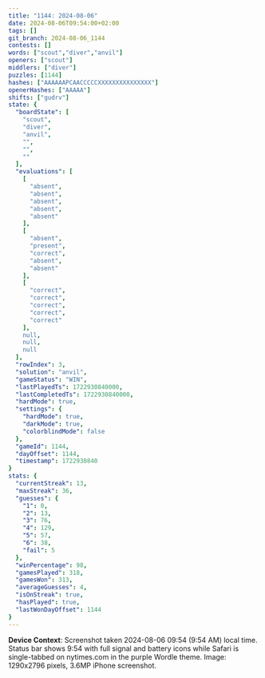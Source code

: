 ```yaml
---
title: "1144: 2024-08-06"
date: 2024-08-06T09:54:00+02:00
tags: []
git_branch: 2024-08-06_1144
contests: []
words: ["scout","diver","anvil"]
openers: ["scout"]
middlers: ["diver"]
puzzles: [1144]
hashes: ["AAAAAAPCAACCCCCXXXXXXXXXXXXXXX"]
openerHashes: ["AAAAA"]
shifts: ["gudrv"]
state: {
  "boardState": [
    "scout",
    "diver",
    "anvil",
    "",
    "",
    ""
  ],
  "evaluations": [
    [
      "absent",
      "absent",
      "absent",
      "absent",
      "absent"
    ],
    [
      "absent",
      "present",
      "correct",
      "absent",
      "absent"
    ],
    [
      "correct",
      "correct",
      "correct",
      "correct",
      "correct"
    ],
    null,
    null,
    null
  ],
  "rowIndex": 3,
  "solution": "anvil",
  "gameStatus": "WIN",
  "lastPlayedTs": 1722930840000,
  "lastCompletedTs": 1722930840000,
  "hardMode": true,
  "settings": {
    "hardMode": true,
    "darkMode": true,
    "colorblindMode": false
  },
  "gameId": 1144,
  "dayOffset": 1144,
  "timestamp": 1722930840
}
stats: {
  "currentStreak": 13,
  "maxStreak": 36,
  "guesses": {
    "1": 0,
    "2": 13,
    "3": 76,
    "4": 129,
    "5": 57,
    "6": 38,
    "fail": 5
  },
  "winPercentage": 98,
  "gamesPlayed": 318,
  "gamesWon": 313,
  "averageGuesses": 4,
  "isOnStreak": true,
  "hasPlayed": true,
  "lastWonDayOffset": 1144
}
---
```

<!-- more -->

**Device Context**: Screenshot taken 2024-08-06 09:54 (9:54 AM) local time. Status bar shows 9:54 with full signal and battery icons while Safari is single-tabbed on nytimes.com in the purple Wordle theme. Image: 1290x2796 pixels, 3.6MP iPhone screenshot.
